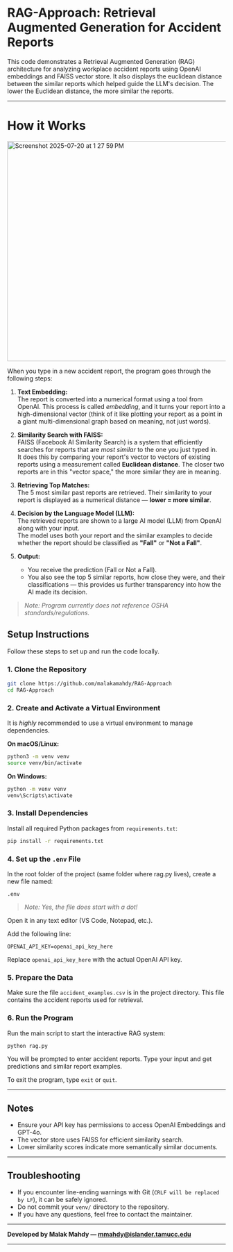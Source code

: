 # RAG-Approach: Retrieval Augmented Generation for Accident Reports

This code demonstrates a  Retrieval Augmented Generation (RAG) architecture for analyzing workplace accident reports using OpenAI embeddings and FAISS vector store. It also displays the euclidean distance between the similar reports which helped guide the LLM's decision. The lower the Euclidean distance, the more similar the reports.

---
# How it Works
<img width="810" height="507" alt="Screenshot 2025-07-20 at 1 27 59 PM" src="https://github.com/user-attachments/assets/a7dd4af0-cb88-403f-a233-84c3185c2205" />

When you type in a new accident report, the program goes through the following steps:

1. **Text Embedding:**  
   The report is converted into a numerical format using a tool from OpenAI. This process is called *embedding*, and it turns your report into a high-dimensional vector (think of it like plotting your report as a point in a giant multi-dimensional graph based on meaning, not just words).

2. **Similarity Search with FAISS:**  
   FAISS (Facebook AI Similarity Search) is a system that efficiently searches for reports that are *most similar* to the one you just typed in.  
   It does this by comparing your report's vector to vectors of existing reports using a measurement called **Euclidean distance**. The closer two reports are in this "vector space," the more similar they are in meaning.

3. **Retrieving Top Matches:**  
   The 5 most similar past reports are retrieved. Their similarity to your report is displayed as a numerical distance — **lower = more similar**.

4. **Decision by the Language Model (LLM):**  
   The retrieved reports are shown to a large AI model (LLM) from OpenAI along with your input.  
   The model uses both your report and the similar examples to decide whether the report should be classified as **"Fall"** or **"Not a Fall"**.

5. **Output:**  
   - You receive the prediction (Fall or Not a Fall).  
   - You also see the top 5 similar reports, how close they were, and their classifications — this provides us further transparency into how the AI made its decision.

> *Note: Program currently does not reference OSHA standards/regulations.*




## Setup Instructions

Follow these steps to set up and run the code locally.

### 1. Clone the Repository

```bash
git clone https://github.com/malakamahdy/RAG-Approach
cd RAG-Approach
```

### 2. Create and Activate a Virtual Environment

It is *highly* recommended to use a virtual environment to manage dependencies.

**On macOS/Linux:**

```bash
python3 -m venv venv
source venv/bin/activate
```

**On Windows:**

```bash
python -m venv venv
venv\Scripts\activate
```

### 3. Install Dependencies

Install all required Python packages from `requirements.txt`:

```bash
pip install -r requirements.txt
```

### 4. Set up the `.env` File

In the root folder of the project (same folder where rag.py lives), create a new file named:

```
.env
```
> *Note: Yes, the file does start with a dot!*

Open it in any text editor (VS Code, Notepad, etc.).

Add the following line:
```
OPENAI_API_KEY=openai_api_key_here
```

Replace `openai_api_key_here` with the actual OpenAI API key.

### 5. Prepare the Data

Make sure the file `accident_examples.csv` is in the project directory. This file contains the accident reports used for retrieval.

### 6. Run the Program

Run the main script to start the interactive RAG system:

```bash
python rag.py
```

You will be prompted to enter accident reports. Type your input and get predictions and similar report examples.

To exit the program, type `exit` or `quit`.

---

## Notes

- Ensure your API key has permissions to access OpenAI Embeddings and GPT-4o.
- The vector store uses FAISS for efficient similarity search.
- Lower similarity scores indicate more semantically similar documents.

---

## Troubleshooting

- If you encounter line-ending warnings with Git (`CRLF will be replaced by LF`), it can be safely ignored.
- Do not commit your `venv/` directory to the repository.
- If you have any questions, feel free to contact the maintainer.

---

**Developed by Malak Mahdy — mmahdy@islander.tamucc.edu**

---
